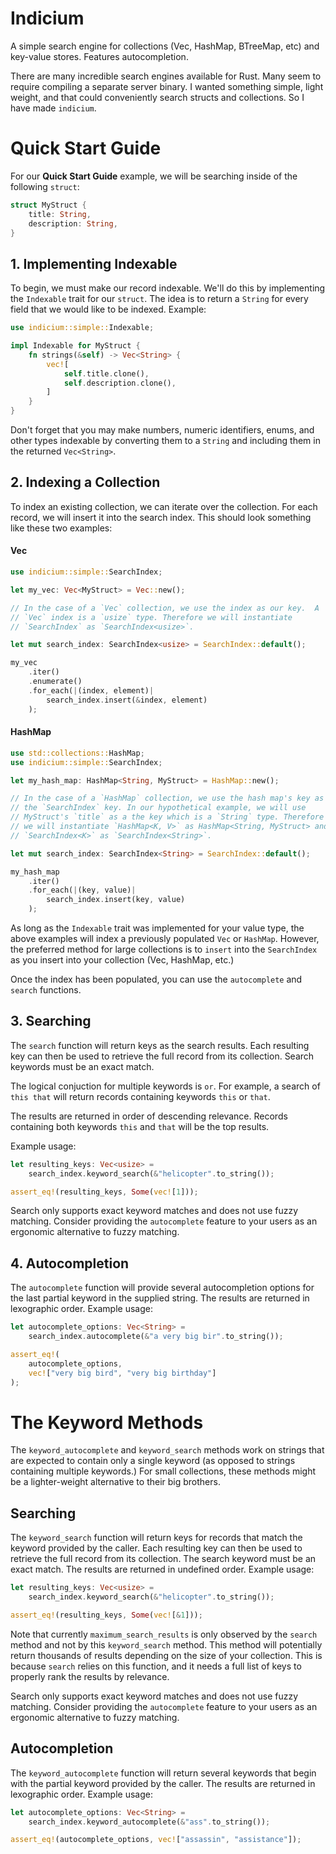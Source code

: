 # Indicium

A simple search engine for collections (Vec, HashMap, BTreeMap, etc) and
key-value stores. Features autocompletion.

There are many incredible search engines available for Rust. Many seem to
require compiling a separate server binary. I wanted something simple, light
weight, and that could conveniently search structs and collections. So I have
made `indicium`.

# Quick Start Guide

For our **Quick Start Guide** example, we will be searching inside of the
following `struct`:

```rust
struct MyStruct {
    title: String,
    description: String,
}
```

## 1. Implementing Indexable

To begin, we must make our record indexable. We'll do this by implementing the
`Indexable` trait for our `struct`. The idea is to return a `String` for every
field that we would like to be indexed. Example:

```rust
use indicium::simple::Indexable;

impl Indexable for MyStruct {
    fn strings(&self) -> Vec<String> {
        vec![
            self.title.clone(),
            self.description.clone(),
        ]
    }
}
```

Don't forget that you may make numbers, numeric identifiers, enums, and other
types indexable by converting them to a `String` and including them in the
returned `Vec<String>`.

## 2. Indexing a Collection

To index an existing collection, we can iterate over the collection. For each
record, we will insert it into the search index. This should look something
like these two examples:

#### Vec

```rust
use indicium::simple::SearchIndex;

let my_vec: Vec<MyStruct> = Vec::new();

// In the case of a `Vec` collection, we use the index as our key.  A
// `Vec` index is a `usize` type. Therefore we will instantiate
// `SearchIndex` as `SearchIndex<usize>`.

let mut search_index: SearchIndex<usize> = SearchIndex::default();

my_vec
    .iter()
    .enumerate()
    .for_each(|(index, element)|
        search_index.insert(&index, element)
    );
```

#### HashMap

```rust
use std::collections::HashMap;
use indicium::simple::SearchIndex;

let my_hash_map: HashMap<String, MyStruct> = HashMap::new();

// In the case of a `HashMap` collection, we use the hash map's key as
// the `SearchIndex` key. In our hypothetical example, we will use
// MyStruct's `title` as a the key which is a `String` type. Therefore
// we will instantiate `HashMap<K, V>` as HashMap<String, MyStruct> and
// `SearchIndex<K>` as `SearchIndex<String>`.

let mut search_index: SearchIndex<String> = SearchIndex::default();

my_hash_map
    .iter()
    .for_each(|(key, value)|
        search_index.insert(key, value)
    );
```

As long as the `Indexable` trait was implemented for your value type, the above
examples will index a previously populated `Vec` or `HashMap`. However, the
preferred method for large collections is to `insert` into the `SearchIndex` as
you insert into your collection (Vec, HashMap, etc.)

Once the index has been populated, you can use the `autocomplete` and `search`
functions.

## 3. Searching

The `search` function will return keys as the search results. Each resulting
key can then be used to retrieve the full record from its collection. Search
keywords must be an exact match.

The logical conjuction for multiple keywords is `or`. For example, a search of
`this that` will return records containing keywords `this` or `that`.

The results are returned in order of descending relevance. Records containing
both keywords `this` and `that` will be the top results.

Example usage:

```rust
let resulting_keys: Vec<usize> =
    search_index.keyword_search(&"helicopter".to_string());

assert_eq!(resulting_keys, Some(vec![1]));
```

Search only supports exact keyword matches and does not use fuzzy matching.
Consider providing the `autocomplete` feature to your users as an ergonomic
alternative to fuzzy matching.

## 4. Autocompletion

The `autocomplete` function will provide several autocompletion options for the
last partial keyword in the supplied string. The results are returned in
lexographic order. Example usage:

```rust
let autocomplete_options: Vec<String> =
    search_index.autocomplete(&"a very big bir".to_string());

assert_eq!(
	autocomplete_options,
	vec!["very big bird", "very big birthday"]
);
```

# The Keyword Methods

The `keyword_autocomplete` and `keyword_search` methods work on strings that are
expected to contain only a single keyword (as opposed to strings containing
multiple keywords.) For small collections, these methods might be a
lighter-weight alternative to their big brothers.

## Searching

The `keyword_search` function will return keys for records that match the
keyword provided by the caller. Each resulting key can then be used to retrieve
the full record from its collection. The search keyword must be an exact match.
The results are returned in undefined order. Example usage:

```rust
let resulting_keys: Vec<usize> =
	search_index.keyword_search(&"helicopter".to_string());

assert_eq!(resulting_keys, Some(vec![&1]));
```

Note that currently `maximum_search_results` is only observed by the `search`
method and not by this `keyword_search` method. This method will potentially
return thousands of results depending on the size of your collection. This is
because `search` relies on this function, and it needs a full list of keys to
properly rank the results by relevance.

Search only supports exact keyword matches and does not use fuzzy matching.
Consider providing the `autocomplete` feature to your users as an ergonomic
alternative to fuzzy matching.

## Autocompletion

The `keyword_autocomplete` function will return several keywords that begin with
the partial keyword provided by the caller. The results are returned in
lexographic order. Example usage:

```rust
let autocomplete_options: Vec<String> =
	search_index.keyword_autocomplete(&"ass".to_string());

assert_eq!(autocomplete_options, vec!["assassin", "assistance"]);
```
